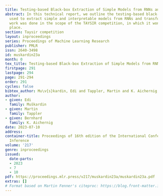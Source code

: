 ```yaml
---
title: Testing-based Black-box Extraction of Simple Models from RNNs and Transformers
abstract: In this technical report, we outline the testing-based black-box method
  used to extract simple and interpretable models from RNNs and transformers. Our
  work was done in the scope of the TAYSIR competition, in which it won the first
  place.
section: Taysir competition
layout: inproceedings
series: Proceedings of Machine Learning Research
publisher: PMLR
issn: 2640-3498
id: muskardin23a
month: 0
tex_title: Testing-based Black-box Extraction of Simple Models from RNNs and Transformers
firstpage: 291
lastpage: 294
page: 291-294
order: 291
cycles: false
bibtex_author: Mu\v{s}kardin, Edi and Tappler, Martin and K. Aichernig, Bernhard
author:
- given: Edi
  family: Muškardin
- given: Martin
  family: Tappler
- given: Bernhard
  family: K. Aichernig
date: 2023-07-10
address:
container-title: Proceedings of 16th edition of the International Conference on Grammatical
  Inference
volume: '217'
genre: inproceedings
issued:
  date-parts:
  - 2023
  - 7
  - 10
pdf: https://proceedings.mlr.press/v217/muskardin23a/muskardin23a.pdf
extras: []
# Format based on Martin Fenner's citeproc: https://blog.front-matter.io/posts/citeproc-yaml-for-bibliographies/
---
```


